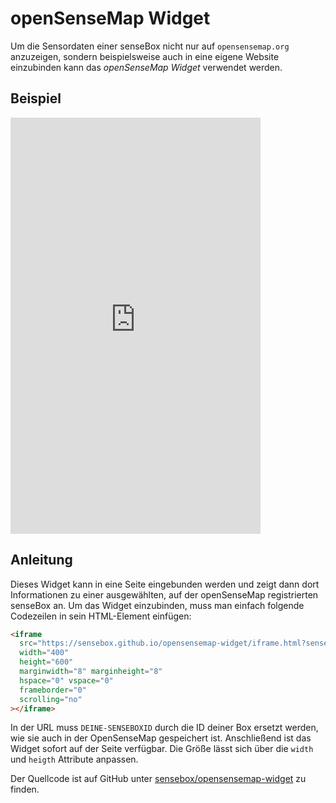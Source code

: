 # openSenseMap Widget
Um die Sensordaten einer senseBox nicht nur auf `opensensemap.org` anzuzeigen, sondern beispielsweise auch in eine eigene Website einzubinden
kann das *openSenseMap Widget* verwendet werden.

## Beispiel

<iframe
  src="https://sensebox.github.io/opensensemap-widget/iframe.html?senseboxId=570bad2b45fd40c8197f13a2"
  width="400"
  height="666"
  marginwidth="8" marginheight="8"
  hspace="0" vspace="0"
  frameborder="0"
  scrolling="no"
></iframe>

## Anleitung
Dieses Widget kann in eine Seite eingebunden werden und zeigt dann dort Informationen zu einer ausgewählten,
auf der openSenseMap registrierten senseBox an. Um das Widget einzubinden, muss man einfach folgende Codezeilen
in sein HTML-Element einfügen:

```html
<iframe
  src="https://sensebox.github.io/opensensemap-widget/iframe.html?senseboxId=DEINE-SENSEBOXID"
  width="400"
  height="600"
  marginwidth="8" marginheight="8"
  hspace="0" vspace="0"
  frameborder="0"
  scrolling="no"
></iframe>
```

In der URL muss `DEINE-SENSEBOXID` durch die ID deiner Box ersetzt werden, wie sie auch in der OpenSenseMap
gespeichert ist. Anschließend ist das Widget sofort auf der Seite verfügbar.
Die Größe lässt sich über die `width` und `heigth` Attribute anpassen.

Der Quellcode ist auf GitHub unter [sensebox/opensensemap-widget](https://github.com/sensebox/opensensemap-widget) zu finden.
